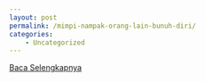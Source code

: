 ```yaml
---
layout: post
permalink: /mimpi-nampak-orang-lain-bunuh-diri/
categories:
    - Uncategorized
---
```


[Baca Selengkapnya](/09)
